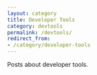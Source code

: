```yaml
---
layout: category
title: Developer Tools
category: devtools
permalink: /devtools/
redirect_from:
- /category/developer-tools
---
```

Posts about developer tools.
